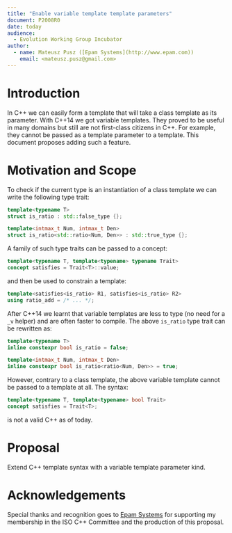 ```yaml
---
title: "Enable variable template template parameters"
document: P2008R0
date: today
audience:
  - Evolution Working Group Incubator
author:
  - name: Mateusz Pusz ([Epam Systems](http://www.epam.com))
    email: <mateusz.pusz@gmail.com>
---
```



# Introduction

In C++ we can easily form a template that will take a class template as its parameter. With
C++14 we got variable templates. They proved to be useful in many domains but still are not
first-class citizens in C++. For example, they cannot be passed as a template parameter to
a template. This document proposes adding such a feature.


# Motivation and Scope

To check if the current type is an instantiation of a class template we can write the following
type trait:

```cpp
template<typename T>
struct is_ratio : std::false_type {};

template<intmax_t Num, intmax_t Den>
struct is_ratio<std::ratio<Num, Den>> : std::true_type {};
```

A family of such type traits can be passed to a concept:

```cpp
template<typename T, template<typename> typename Trait>
concept satisfies = Trait<T>::value;
```

and then be used to constrain a template:

```cpp
template<satisfies<is_ratio> R1, satisfies<is_ratio> R2>
using ratio_add = /* ... */;
```

After C++14 we learnt that variable templates are less to type (no need for a `_v` helper)
and are often faster to compile. The above `is_ratio` type trait can be rewritten as:

```cpp
template<typename T>
inline constexpr bool is_ratio = false;

template<intmax_t Num, intmax_t Den>
inline constexpr bool is_ratio<ratio<Num, Den>> = true;
```

However, contrary to a class template, the above variable template cannot be passed to
a template at all. The syntax:

```cpp
template<typename T, template<typename> bool Trait>
concept satisfies = Trait<T>;
```

is not a valid C++ as of today.


# Proposal

Extend C++ template syntax with a variable template parameter kind.


# Acknowledgements

Special thanks and recognition goes to [Epam Systems](http://www.epam.com) for supporting my
membership in the ISO C++ Committee and the production of this proposal.
